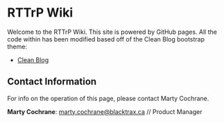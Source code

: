 # RTTrP Wiki

Welcome to the RTTrP Wiki. This site is powered by GitHub pages. All the code within has been modified based off of the Clean Blog bootstrap theme:

* [Clean Blog](http://startbootstrap.com/template-overviews/clean-blog/)

## Contact Information

For info on the operation of this page, please contact Marty Cochrane.

**Marty Cochrane**: marty.cochrane@blacktrax.ca // Product Manager